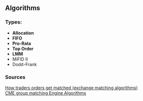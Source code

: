 ## Algorithms

### Types:
* **Allocation**
* **FIFO**
* **Pro-Rata**
* **Top Order**
* **LMM**
* MiFID II
* Dodd-Frank
 

### Sources
[How traders orders get matched (exchange matching algorithms)](https://youtu.be/dLfnEKf1AFo)
<br />
[CME group matching Engine Algorithms](https://www.cmegroup.com/confluence/display/EPICSANDBOX/Supported+Matching+Algorithms#SupportedMatchingAlgorithms-LeadMarketMaker(LMM)MatchingAlgorithm)
<br />

